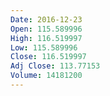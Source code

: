 ```yaml
---
Date: 2016-12-23
Open: 115.589996
High: 116.519997
Low: 115.589996
Close: 116.519997
Adj Close: 113.77153
Volume: 14181200
---
```

